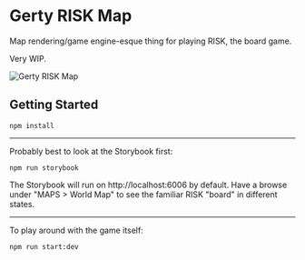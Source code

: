 # Gerty RISK Map

Map rendering/game engine-esque thing for playing RISK, the board game.

Very WIP.

![Gerty RISK Map](https://i.imgur.com/12yswHn.png)

## Getting Started

`npm install`

---

Probably best to look at the Storybook first:

`npm run storybook`

The Storybook will run on http://localhost:6006 by default. Have a browse under "MAPS > World Map" to see the familiar RISK "board" in different states.

---

To play around with the game itself:

`npm run start:dev`
